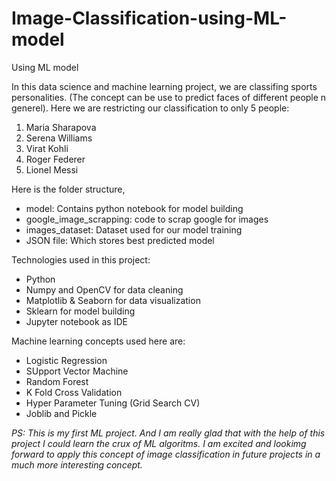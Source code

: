 # Image-Classification-using-ML-model
Using ML model

In this data science and machine learning project, we are classifing sports personalities. (The concept can be use to predict faces of different people n generel). Here we are restricting our classification to only 5 people:

1. Maria Sharapova
2. Serena Williams
3. Virat Kohli
4. Roger Federer
5. Lionel Messi

Here is the folder structure,

* model: Contains python notebook for model building
* google_image_scrapping: code to scrap google for images
* images_dataset: Dataset used for our model training
* JSON file: Which stores best predicted model

Technologies used in this project:

* Python
* Numpy and OpenCV for data cleaning
* Matplotlib & Seaborn for data visualization
* Sklearn for model building
* Jupyter notebook  as IDE

Machine learning concepts used here are:

* Logistic Regression
* SUpport Vector Machine
* Random Forest
* K Fold Cross Validation
* Hyper Parameter Tuning (Grid Search CV)
* Joblib and Pickle

_PS: This is my first ML project. And I am really glad that with the help of this project I could learn the crux of ML algoritms. I am excited and lookimg forward to apply this concept of image classification in future projects in a much more interesting concept._

